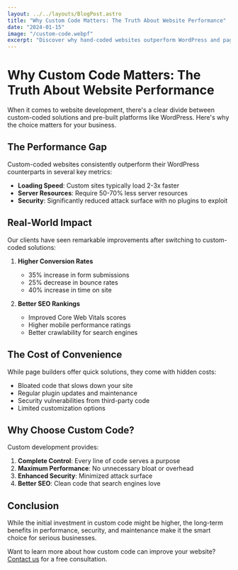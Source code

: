 ```yaml
---
layout: ../../layouts/BlogPost.astro
title: "Why Custom Code Matters: The Truth About Website Performance"
date: "2024-01-15"
image: "/custom-code.webpf"
excerpt: "Discover why hand-coded websites outperform WordPress and page builders in speed, security, and SEO rankings."
---
```


# Why Custom Code Matters: The Truth About Website Performance

When it comes to website development, there's a clear divide between custom-coded solutions and pre-built platforms like WordPress. Here's why the choice matters for your business.

## The Performance Gap

Custom-coded websites consistently outperform their WordPress counterparts in several key metrics:

- **Loading Speed**: Custom sites typically load 2-3x faster
- **Server Resources**: Require 50-70% less server resources
- **Security**: Significantly reduced attack surface with no plugins to exploit

## Real-World Impact

Our clients have seen remarkable improvements after switching to custom-coded solutions:

1. **Higher Conversion Rates**
   - 35% increase in form submissions
   - 25% decrease in bounce rates
   - 40% increase in time on site

2. **Better SEO Rankings**
   - Improved Core Web Vitals scores
   - Higher mobile performance ratings
   - Better crawlability for search engines

## The Cost of Convenience

While page builders offer quick solutions, they come with hidden costs:

- Bloated code that slows down your site
- Regular plugin updates and maintenance
- Security vulnerabilities from third-party code
- Limited customization options

## Why Choose Custom Code?

Custom development provides:

1. **Complete Control**: Every line of code serves a purpose
2. **Maximum Performance**: No unnecessary bloat or overhead
3. **Enhanced Security**: Minimized attack surface
4. **Better SEO**: Clean code that search engines love

## Conclusion

While the initial investment in custom code might be higher, the long-term benefits in performance, security, and maintenance make it the smart choice for serious businesses.

Want to learn more about how custom code can improve your website? [Contact us](/contact) for a free consultation.
